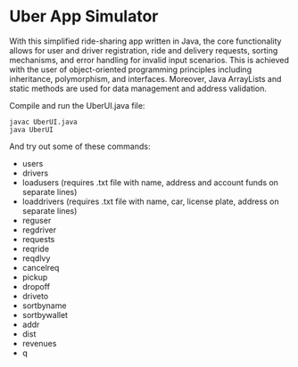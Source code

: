# Uber App Simulator
With this simplified ride-sharing app written in Java, the core functionality allows for user and driver registration, ride and delivery requests, sorting mechanisms, and error handling for invalid input scenarios.
This is achieved with the user of object-oriented programming principles including inheritance, polymorphism, and interfaces. Moreover, Java ArrayLists and static methods are used for data management and address validation.

Compile and run the UberUI.java file:
```
javac UberUI.java
java UberUI
```

And try out some of these commands:
- users
- drivers
- loadusers (requires .txt file with name, address and account funds on separate lines)
- loaddrivers (requires .txt file with name, car, license plate, address on separate lines)
- reguser
- regdriver
- requests
- reqride
- reqdlvy
- cancelreq
- pickup
- dropoff
- driveto
- sortbyname
- sortbywallet
- addr
- dist
- revenues
- q
